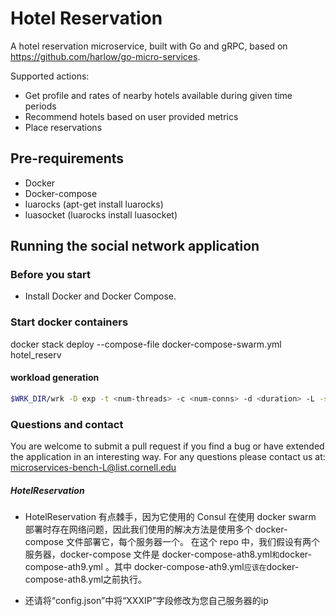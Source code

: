 # Hotel Reservation

A hotel reservation microservice, built with Go and gRPC, based on https://github.com/harlow/go-micro-services.

Supported actions: 
* Get profile and rates of nearby hotels available during given time periods
* Recommend hotels based on user provided metrics
* Place reservations

## Pre-requirements
- Docker
- Docker-compose
- luarocks (apt-get install luarocks)
- luasocket (luarocks install luasocket)

## Running the social network application
### Before you start
- Install Docker and Docker Compose.

### Start docker containers
docker stack deploy --compose-file docker-compose-swarm.yml hotel_reserv

#### workload generation
```bash
$WRK_DIR/wrk -D exp -t <num-threads> -c <num-conns> -d <duration> -L -s ./wrk2_lua_scripts/mixed-workload_type_1.lua http://x.x.x.x:5000 -R <reqs-per-sec>
```

### Questions and contact

You are welcome to submit a pull request if you find a bug or have extended the application in an interesting way. For any questions please contact us at: <microservices-bench-L@list.cornell.edu>





##### HotelReservation

* HotelReservation 有点棘手，因为它使用的 Consul 在使用 docker swarm 部署时存在网络问题，因此我们使用的解决方法是使用多个 docker-compose 文件部署它，每个服务器一个。 在这个 repo 中，我们假设有两个服务器，docker-compose 文件是 docker-compose-ath8.yml` 和 `docker-compose-ath9.yml 。其中 docker-compose-ath9.yml` 应该在 `docker-compose-ath8.yml之前执行。

* 还请将“config.json”中将“XXXIP”字段修改为您自己服务器的ip
